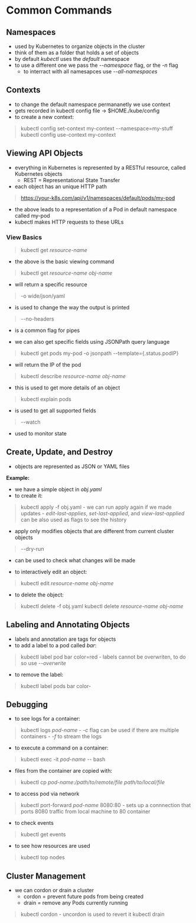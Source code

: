 # Common Commands

## Namespaces

- used by Kubernetes to organize objects in the cluster
- think of them as a folder that holds a set of objects
- by default *kubectl* uses the *default* namespace
- to use a different one we pass the *--namespace* flag, or the *-n* flag
    - to interract with all namesapces use *--all-namespaces*

## Contexts

- to change the default namespace permananetly we use context
- gets recorded in kubectl config file -> $HOME./kube/config
- to create a new context:
> kubectl config set-context my-context --namespace=my-stuff
> kubectl config use-context my-context

## Viewing API Objects

- everything in Kubernetes is represented by a RESTful resource, called Kubernetes objects
    - REST = Representational State Transfer
- each object has an unique HTTP path
> https://your-k8s.com/api/v1/namespaces/default/pods/my-pod
- the above leads to a representation of a Pod in default namespace called my-pod
- kubectl makes HTTP requests to these URLs

### View Basics

> kubectl get *resource-name*
- the above is the basic viewing command

> kubectl get *resource-name* *obj-name*
- will return a specific resource

> -o wide/json/yaml
- is used to change the way the output is printed

> --no-headers
- is a common flag for pipes

- we can also get specific fields using JSONPath query language 
> kubectl get pods my-pod -o jsonpath --template={.status.podIP}
- will return the IP of the pod

> kubectl describe *resource-name* *obj-name*
- this is used to get more details of an object

> kubectl explain pods
- is used to get all supported fields

> --watch
- used to monitor state

## Create, Update, and Destroy

- objects are represented as JSON or YAML files

**Example:**
- we have a simple object in *obj.yaml*
- to create it:
> kubectl apply -f obj.yaml
    - we can run apply again if we made updates
    - *edit-last-applies*, *set-last-applied*, and *view-last-applied* can be also used as flags to see the history
- apply only modifies objects that are different from current cluster objects

> --dry-run
- can be used to check what changes will be made

- to interactively edit an object:
> kubectl edit *resource-name* *obj-name*

- to delete the object:
> kubectl delete -f obj.yaml
> kubectl delete *resource-name* *obj-name*

## Labeling and Annotating Objects
- labels and annotation are tags for objects
- to add a label to a pod called *bar*:
> kubectl label pod bar color=red
    - labels cannot be overwriten, to do so use *--overwrite*
- to remove the label:
> kubectl label pods bar color-

## Debugging
- to see logs for a container:
> kubectl logs *pod-name*
    - *-c* flag can be used if there are multiple containers
    - *-f* to stream the logs

- to execute a command on a container:
> kubectl exec -it *pod-name* -- bash

- files from the container are copied with:
> kubectl cp *pod-name*:*/path/to/remote/file* *path/to/local/file*

- to access pod via network
> kubectl port-forward *pod-name* 8080:80
    - sets up a connnection that ports 8080 traffic from local machine to 80 container

- to check events
> kubectl get events

- to see how resources are used
> kubectl top nodes

## Cluster Management
- we can cordon or drain a cluster
    - cordon = prevent future pods from being created
    - drain = remove any Pods currently running
> kubectl cordon
    - uncordon is used to revert it
> kubectl drain
